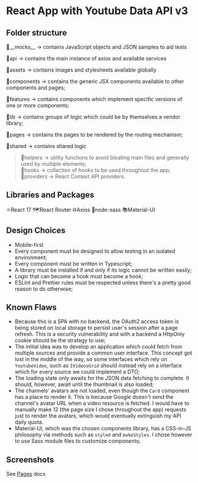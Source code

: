 # React App with Youtube Data API v3

## Folder structure

📂\_\_mocks\_\_ &rarr; contains JavaScript objects and JSON samples to aid tests

📂api &rarr; contains the main instance of axios and available services

📂assets &rarr; contains images and stylesheets available globally

📂components &rarr; contains the generic JSX components available to other components and pages;

📂features &rarr; contains components which implement specific versions of one or more components;

📂lib &rarr; contains groups of logic which could be by themselves a vendor library;

📂pages &rarr; contains the pages to be rendered by the routing mechanism;

📂shared &rarr; contains shared logic

> 📂helpers &rarr; utility functions to avoid bloating main files and generally used by multiple elements;<br />
> 📂hooks &rarr; collection of hooks to be used throughout the app;<br/>
> 📂providers &rarr; React Context API providers.

## Libraries and Packages

⚛️React 17
🗺️React Router
🌐Axios
🎇node-sass
📚Material-UI

## Design Choices

- Mobile-first
- Every component must be designed to allow testing in an isolated environment;
- Every component must be written in Typescript;
- A library must be installed if and only if its logic cannot be written easily;
- Logic that can become a hook must become a hook;
- ESLint and Prettier rules must be respected unless there's a pretty good reason to do otherwise;

## Known Flaws

- Because this is a SPA with no backend, the OAuth2 access token is being stored on local storage to persist user's session after a page refresh. This is a security vulnerability and with a backend a HttpOnly cookie should be the strategy to use;
- The initial idea was to develop an application which could fetch from multiple sources and provide a common user interface. This concept got lost in the middle of the way, so some interfaces which rely on `YoutubeVideo`, such as `IVideosGrid` should instead rely on a interface which for every source we could implement a DTO;
- The loading state only awaits for the JSON data fetching to complete. It should, however, await until the thumbnail is also loaded;
- The channels' avatars are not loaded, even though the `Card` component has a place to render it. This is because Google doesn't send the channel's avatar URL when a video resource is fetched. I would have to manually make 12 (the page size I chose throughout the app) requests just to render the avatars, which would eventually extinguish my API daily quota.
- Material-UI, which was the chosen components library, has a CSS-in-JS philosophy via methods such as `styled` and `makeStyles`. I chose however to use Sass module files to customize components;

## Screenshots

See [Pages](./docs/pages.md) docs
